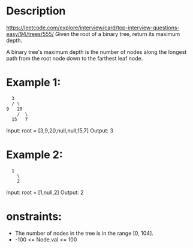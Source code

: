 # Description
  https://leetcode.com/explore/interview/card/top-interview-questions-easy/94/trees/555/
  Given the root of a binary tree, return its maximum depth.

  A binary tree's maximum depth is the number of nodes along the longest path from the root node down to the farthest leaf node.

# Example 1:
      3
      / \
    9   20
        /  \
      15   7
Input: root = [3,9,20,null,null,15,7]
Output: 3

# Example 2:
      1
        \
        2
Input: root = [1,null,2]
Output: 2
 
# onstraints:
  - The number of nodes in the tree is in the range [0, 104].
  - -100 <= Node.val <= 100